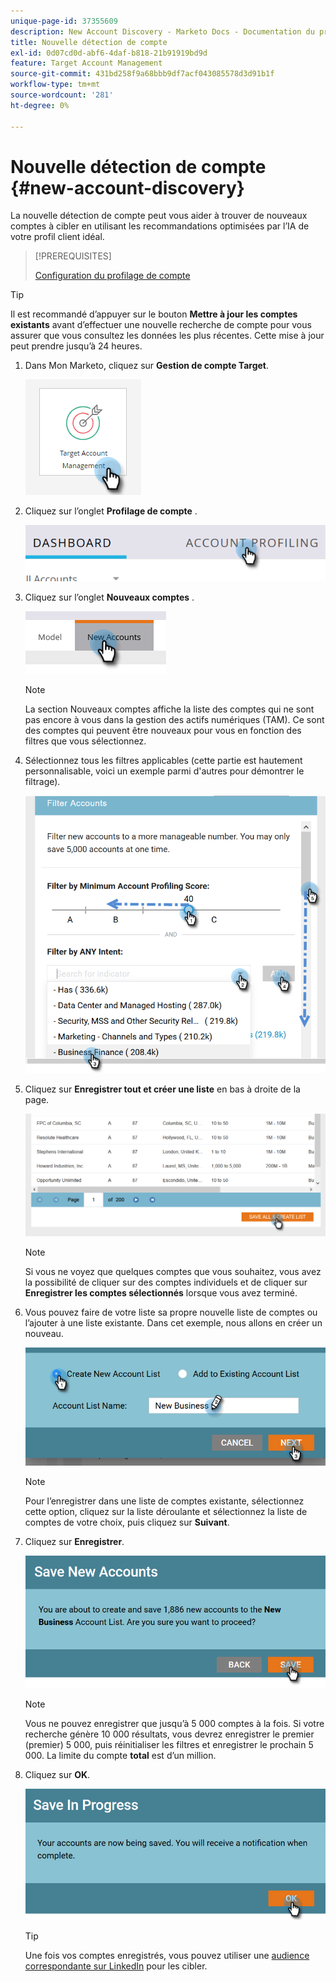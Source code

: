 ```yaml
---
unique-page-id: 37355609
description: New Account Discovery - Marketo Docs - Documentation du produit
title: Nouvelle détection de compte
exl-id: 0d07cd0d-abf6-4daf-b818-21b91919bd9d
feature: Target Account Management
source-git-commit: 431bd258f9a68bbb9df7acf043085578d3d91b1f
workflow-type: tm+mt
source-wordcount: '281'
ht-degree: 0%

---
```


# Nouvelle détection de compte {#new-account-discovery}

La nouvelle détection de compte peut vous aider à trouver de nouveaux comptes à cibler en utilisant les recommandations optimisées par l’IA de votre profil client idéal.

>[!PREREQUISITES]
>
>[ Configuration du profilage de compte ](/help/marketo/product-docs/target-account-management/account-profiling/setting-up-account-profiling.md)

>[!TIP]
>
>Il est recommandé d’appuyer sur le bouton **Mettre à jour les comptes existants** avant d’effectuer une nouvelle recherche de compte pour vous assurer que vous consultez les données les plus récentes. Cette mise à jour peut prendre jusqu’à 24 heures.

1. Dans Mon Marketo, cliquez sur **Gestion de compte Target**.

   ![](assets/new-account-discovery-1.png)

1. Cliquez sur l’onglet **Profilage de compte** .

   ![](assets/two-2.png)

1. Cliquez sur l’onglet **Nouveaux comptes** .

   ![](assets/three-1.png)

   >[!NOTE]
   >
   >La section Nouveaux comptes affiche la liste des comptes qui ne sont pas encore à vous dans la gestion des actifs numériques (TAM). Ce sont des comptes qui peuvent être nouveaux pour vous en fonction des filtres que vous sélectionnez.

1. Sélectionnez tous les filtres applicables (cette partie est hautement personnalisable, voici un exemple parmi d&#39;autres pour démontrer le filtrage).

   ![](assets/four-1.png)

1. Cliquez sur **Enregistrer tout et créer une liste** en bas à droite de la page.

   ![](assets/five-1.png)

   >[!NOTE]
   >
   >Si vous ne voyez que quelques comptes que vous souhaitez, vous avez la possibilité de cliquer sur des comptes individuels et de cliquer sur **Enregistrer les comptes sélectionnés** lorsque vous avez terminé.

1. Vous pouvez faire de votre liste sa propre nouvelle liste de comptes ou l’ajouter à une liste existante. Dans cet exemple, nous allons en créer un nouveau.

   ![](assets/six-1.png)

   >[!NOTE]
   >
   >Pour l’enregistrer dans une liste de comptes existante, sélectionnez cette option, cliquez sur la liste déroulante et sélectionnez la liste de comptes de votre choix, puis cliquez sur **Suivant**.

1. Cliquez sur **Enregistrer**.

   ![](assets/seven-1.png)

   >[!NOTE]
   >
   >Vous ne pouvez enregistrer que jusqu’à 5 000 comptes à la fois. Si votre recherche génère 10 000 résultats, vous devrez enregistrer le premier (premier) 5 000, puis réinitialiser les filtres et enregistrer le prochain 5 000. La limite du compte **total** est d’un million.

1. Cliquez sur **OK**.

   ![](assets/eight.png)

   >[!TIP]
   >
   >Une fois vos comptes enregistrés, vous pouvez utiliser une [audience correspondante sur LinkedIn](/help/marketo/product-docs/target-account-management/target/create-an-account-matched-audience-on-linkedin.md) pour les cibler.
